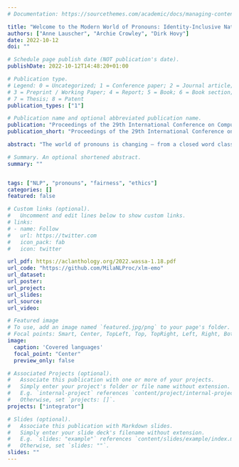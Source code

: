 ```yaml
---
# Documentation: https://sourcethemes.com/academic/docs/managing-content/

title: "Welcome to the Modern World of Pronouns: Identity-Inclusive Natural Language Processing beyond Gender"
authors: ["Anne Lauscher", "Archie Crowley", "Dirk Hovy"]
date: 2022-10-12
doi: ""

# Schedule page publish date (NOT publication's date).
publishDate: 2022-10-12T14:48:20+01:00

# Publication type.
# Legend: 0 = Uncategorized; 1 = Conference paper; 2 = Journal article;
# 3 = Preprint / Working Paper; 4 = Report; 5 = Book; 6 = Book section;
# 7 = Thesis; 8 = Patent
publication_types: ["1"]

# Publication name and optional abbreviated publication name.
publication: "Proceedings of the 29th International Conference on Computational Linguistics, Gyeongju, Republic of Korea. International Committee on Computational Linguistics."
publication_short: "Proceedings of the 29th International Conference on Computational Linguistics, COLING"

abstract: "The world of pronouns is changing – from a closed word class with few members to an open set of terms to reflect identities. However, Natural Language Processing (NLP) barely reflects this linguistic shift, resulting in the possible exclusion of non-binary users, even though recent work outlined the harms of gender-exclusive language technology. The current modeling of 3rd person pronouns is particularly problematic. It largely ignores various phenomena like neopronouns, i.e., novel pronoun sets that are not (yet) widely established. This omission contributes to the discrimination of marginalized and underrepresented groups, e.g., non-binary individuals. It thus prevents gender equality, one of the UN’s sustainable development goals (goal 5). Further, other identity-expressions beyond gender are ignored by current NLP technology. This paper provides an overview of 3rd person pronoun issues for NLP. Based on our observations and ethical considerations, we define a series of five desiderata for modeling pronouns in language technology, which we validate through a survey. We evaluate existing and novel modeling approaches w.r.t. these desiderata qualitatively and quantify the impact of a more discrimination-free approach on an established benchmark dataset."

# Summary. An optional shortened abstract.
summary: ""


tags: ["NLP", "pronouns", "fairness", "ethics"]
categories: []
featured: false

# Custom links (optional).
#   Uncomment and edit lines below to show custom links.
# links:
# - name: Follow
#   url: https://twitter.com
#   icon_pack: fab
#   icon: twitter

url_pdf: https://aclanthology.org/2022.wassa-1.18.pdf
url_code: "https://github.com/MilaNLProc/xlm-emo"
url_dataset:
url_poster:
url_project:
url_slides:
url_source:
url_video:

# Featured image
# To use, add an image named `featured.jpg/png` to your page's folder.
# Focal points: Smart, Center, TopLeft, Top, TopRight, Left, Right, BottomLeft, Bottom, BottomRight.
image:
  caption: 'Covered languages'
  focal_point: "Center"
  preview_only: false

# Associated Projects (optional).
#   Associate this publication with one or more of your projects.
#   Simply enter your project's folder or file name without extension.
#   E.g. `internal-project` references `content/project/internal-project/index.md`.
#   Otherwise, set `projects: []`.
projects: ["integrator"]

# Slides (optional).
#   Associate this publication with Markdown slides.
#   Simply enter your slide deck's filename without extension.
#   E.g. `slides: "example"` references `content/slides/example/index.md`.
#   Otherwise, set `slides: ""`.
slides: ""
---
```


